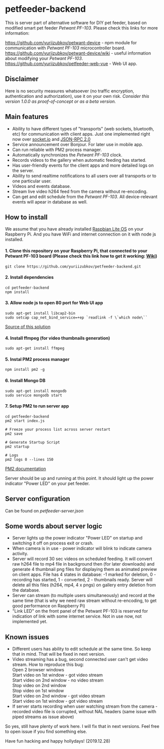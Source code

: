 # petfeeder-backend

This is server part of alternative software for DIY pet feeder, based on modified smart pet feeder _Petwant PF-103_.
Please check this links for more information:

https://github.com/yuriizubkov/petwant-device - npm module for communication with _Petwant PF-103_ microcontroller board. <br/>
https://github.com/yuriizubkov/petwant-device/wiki - useful information about modifying your _Petwant PF-103_.<br/>
https://github.com/yuriizubkov/petfeeder-web-vue - Web UI app.

## Disclaimer

Here is no security measures whatsoever (no traffic encryption, authentication and authorization), use it on your own risk.
_Consider this version 1.0.0 as proof-of-concept or as a beta version._

## Main features

- Ability to have different types of "transports" (web sockets, bluetooth, etc) for communication with client apps. Just one implemented right now over [socket.io](https://socket.io/) and [JSON-RPC 2.0](https://www.jsonrpc.org/specification)
- Service announcement over Bonjour. For later use in mobile app.
- Can run reliable with PM2 process manager.
- Automatically synchronizes the _Petwant PF-103_ clock.
- Records videos to the gallery when automatic feeding has started.
- Has user-friendly events for the client apps and more detailed logs on the server.
- Ability to send realtime notifications to all users over all transports or to one particular user.
- Videos and events database.
- Stream live video h264 feed from the camera without re-encoding.
- Can get and edit schedule from the _Petwant PF-103_. All device-relevant events will apear in database as well.

## How to install

We assume that you have already installed [Raspbian Lite OS](https://www.raspberrypi.org/downloads/raspbian/) on your Raspberry Pi. And you have WiFi and internet connection on it with node js installed.

#### 1. Clone this repository on your Raspberry Pi, that connected to your Petwant PF-103 board (Please check this link how to get it working: [Wiki](https://github.com/yuriizubkov/petwant-device/wiki))

```
git clone https://github.com/yuriizubkov/petfeeder-backend.git
```

#### 2. Install dependencies

```
cd petfeeder-backend
npm install
```

#### 3. Allow node js to open 80 port for Web UI app

```
sudo apt-get install libcap2-bin
sudo setcap cap_net_bind_service=+ep `readlink -f \`which node\``
```

[Source of this solution](https://stackoverflow.com/questions/16573668/best-practices-when-running-node-js-with-port-80-ubuntu-linode)

#### 4. Install ffmpeg (for video thumbnails generation)

```
sudo apt-get install ffmpeg
```

#### 5. Instal PM2 process manager

```
npm install pm2 -g
```

#### 6. Install Mongo DB

```
sudo apt-get install mongodb
sudo service mongodb start
```

#### 7. Setup PM2 to run server app

```
cd petfeeder-backend
pm2 start index.js

# Freeze your process list across server restart
pm2 save

# Generate Startup Script
pm2 startup

# Logs
pm2 logs 0 --lines 150
```

[PM2 documentation](https://www.npmjs.com/package/pm2)

Server should be up and running at this point. It should light up the power indicator "Power LED" on your pet feeder.

## Server configuration

Can be found on _petfeeder-server.json_

## Some words about server logic

- Server lights up the power indicator "Power LED" on startup and switching it off on process exit or crash.
- When camera is in use - power indicator will blink to indicate camera activity.
- Server will record 30 sec videos on scheduled feeding. It will convert raw h264 file to mp4 file in background then (for later downloads) and generate 4 thumbnail png files for displaying them as animated preview on client apps. File has 4 states in database: -1 marked for deletion, 0 - recording has started, 1 - converted, 2 - thumbnails ready. Server will delete all this files (h264, mp4, 4 x pngs) on gallery entry deletion from the database.
- Server can stream (to multiple users simultaneously) and record at the same time (that is why we need raw stream without re-encoding, to get good performance on Raspberry Pi)
- "Link LED" on the front panel of the Petwant PF-103 is reserved for indication of link with some internet service. Not in use now, not implemented yet.

## Known issues

- Different users has ability to edit schedule at the same time. So keep that in mind. That will be fixed in next version.
- Video streaming has a bug, second connected user can't get video stream. How to reproduce this bug:</br>
  Open 2 browser windows</br>
  Start video on 1st window - got video stream</br>
  Start video on 2nd window - no video stream</br>
  Stop video on 2nd window</br>
  Stop video on 1st window</br>
  Start video on 2nd window - got video stream</br>
  Start video on 1st window - got video stream</br>
- If server starts recording when user watching stream from the camera - recorded video file is corrupted, without NAL headers (same issue with piped streams as issue above)

So yes, still have plenty of work here. I will fix that in next versions. Feel free to open issue if you find something else.

Have fun hacking and happy hollydays! (2019.12.28)
